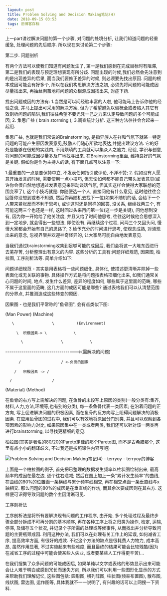 ```yaml
---
 layout: post
 title: Problem Solving and Decision Making笔记(4)
 date: 2018-09-15 03:53
 tags: 旧博客存档
---
```

上一part讲过解决问题的第一个步骤, 对问题的处境分析, 让我们知道问题的轻重缓急, 处理问题的先后顺序. 所以现在来讨论第二个步骤:



第二步. 问题剖析



有两个方法可以使我们知道有问题发生了, 第一是我们感到在完成目标时有阻滞, 第二是我们的表现与预定理想表现有所分歧.
问题出现的时候,我们必然会先注意到的是出现差异的后果, 而当我们要修正差异的时候, 则必须要先找出原因. 问题的根本成因可能会有好多个,
所以在我们构思解决方法之初, 必须先将问题的可能成因尽量找出来, 再抽丝剥茧地将问题的众根源成因找出来, 对症下药.



找出问题成因的方法有: 1.当然是可以问经验丰富的人啦, 他可能马上告诉你他的经验之谈, 并马上提出可采用的解决方案,
但为了希望避免以偏概全或者陷入其它有效剖析问题的陷阱,我们往往希望不要光凭一己之力来认定导致问题的多个可能成因; 2. 集思广益 ( brain
storming ); 3.调查统计分析. 这三种方法往往会合起来一起用.



集思广益, 也就是我们常说的Brainstorming,
是指异族人在祥和气氛下就某一特定问题的可能产生原因发表意见,鼓励人们随心所欲地表达,并提出建议方法. 它的好处是能够在很短的实践内,
不用烦琐的工具就可以集众人之脑力, 经验, 学识与创意, 将问题的可能成因尽量多及广地找寻出来. 在Brainstorming里面, 维持良好的气氛是关键.
假如你是作为主持人的话, 有下面几点可以注意一下:

1.最重要的一点是要保持中立, 不发表任何指引或评论, 不弹不赞; 2. 假如没有人愿意开始发言的时候, 需要使用一点小技巧,
但无论如何都不能自己带头发表意见(或许你会很自然地想通过发表意见来带动谈话气氛, 但其实这样会使得大家联想的范围变窄了), 这个小技巧就是:
你随便选一个人, 直接问他有什么意见, 这时他往往会回答你没想到或者不知道, 然后你再随机去找下一位(如果不随机的话,
会给下一个人带来紧张反而不利于思考), 或许这时还是同样的回答, 没关系, 继续找两三个, 有可能这两三个也还是一样,
这时回过头来再问第一位(这一步是关键), 问他想到没有, 因为你一开始给了他关注度, 并且又给了时间他思考, 往往这时候他会思想深入到一定地步,
就会得出一些想法, 即使没有, 再继续这个过程, 问两三个又回头问, 慢慢大家都会开始有自己的思路了;  3.给予充分的时间进行思考, 使观念成熟,
对涌现出来的意念, 忽视界限并欢迎神奇怪异的, 让大家尽可能自由地发表意见.



当我们通过brainstorming收集到足够可能的成因后, 我们会将这一大堆东西进行去芜存菁, 分析整理出有意义的内容. 这些分析的工具有:问题详细规范,
因果图, 柏拉图, 工序剖析法等. 简单介绍如下:



问题详细规范 - 其实是用表格将一些问题细化, 具体化, 使描述更清晰并除掉一些表面化或无关联的事物. 具体操作方式是将问题按表格项细化出来,
如我们通常关心问题的时间, 地点, 发生什么差异, 差异的程度如何, 哪些属于这里面的范畴, 哪些不属于这里面的范畴, 这几方面的成因可能是哪些?
通过表格我们可以认清楚范围的分界点, 并推测造成这些转变的原因.



因果图 - 也是我们平常称的"鱼骨图", 会有点类似下图:

(Man Power)   (Machine)

       \                 \          (Environment)

         \  积极因素-> \            \

           \                 \            \

\----------------------------------->(需解决的问题)

          /                  / <-负面的因素

        /   积极因素 -> /

      /                  /

(Material)    (Method)  

在鱼骨的右方写上需解决的问题, 在鱼骨的末段写上原因的类别(一般分类有:集齐, 材料,人力,方法,环境等,也有别的分类), 每一条鱼骨代表一类因素;
在沿着问题的正方向, 写上促进解决问题的积极因素, 而在鱼骨的反方向写上阻碍问题解决的消极因素. 在应用鱼骨图的过程中, 我们可以有效地将原因分门别类,
并且可以观察到各项因素的影响力对比, 如果原因集中在一类或者两类, 我们还可以针对该一两类再进行brainstorming, 以寻找更精细的意见.



柏拉图(其实是著名的80/20的Pareto定律的那个Pareto图, 而不是古希腊那个, 这里有点小小的翻译歧义, 不过我还是按照课件内容写吧)

![Problem Solving and Decision Making笔记\(4\) - terryoy -
terryoy的博客](http://imglf3.nosdn0.126.net/img/d3RhVFdGTXZTU3FWYjUvU0NEZTFhaTM1aUY5ckZnS2lVUENkNHVBVzM4Rkhrckt6ZEJyWm53PT0.gif)

 上面是一个柏拉图的例子, 首先把已整理的数据发生频率以柱状图绘制出来, 最高频率的成因在最左边, 逐个往右递减;
然后在图上加上一条"累计发生频率"的曲线, 在曲线的80%的位置画一条横线与累计频率线相交, 再在相交点画一条垂直线与x轴相交.
那么问题的80%的成因是在垂直线的作坊, 而其余次要成因则在其右方. 这样便可识得导致问题的数个主因清晰可见.



工序剖析法

工序剖析法是将所有要解决现有问题的工作程序, 由开始, 多个处理过程及最终步骤全部分拆成不可再分割的基本顺序, 再在各种工序上将之归类为操作, 检定,
运输, 停滞, 及储存五个状况, 并记录个子所需的处理或等候事件, 从而找出并分析导致问题的主要瓶颈成因. 利用这种办法, 我们可以在处理有关工作上的延误,
如何减省工序, 提高效率方面, 有很好的成效. 不过这个方法的缺点是很耗费人力物力, 成本高昂, 虽然作用显著, 不过实施起来有些难度,
而且最终的结果可能会比较残酷(因为在减省工序的过程中可能会使某些人失业, 或者要某些人工作得更辛苦)...



在我们搜集了众多问题的可能成因后, 如果单纯以文字或表格的形势显示出来可能会让人难于明白或感到冗长而迷失方向,
所以我们可以利用一些图形化显示的方式来帮助我们理解记忆, 这些图包括: 圆形图, 横列阵图, 柱状图(频率布置图), 散布图, 线状图, 雷达图,
运作图等, 具体我就不一一说明了, 有兴趣的话可以上网搜一下资料.

